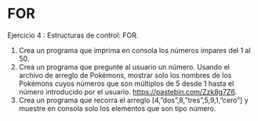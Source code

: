 # FOR

Ejercicio 4 : Estructuras de control: FOR.


1. Crea un programa que imprima en consola los números impares del 1 al 50.
2. Crea un programa que pregunte al usuario un número. Usando el archivo de arreglo de Pokémons, mostrar solo los nombres de los Pokémons cuyos números que son múltiplos de 5 desde 1 hasta el número introducido por el usuario. https://pastebin.com/Zzk8g7Z6.
3. Crea un programa que recorra el arreglo [4,”dos”,8,”tres”,5,9,1,”cero”] y muestre en consola solo los elementos que son tipo número.
